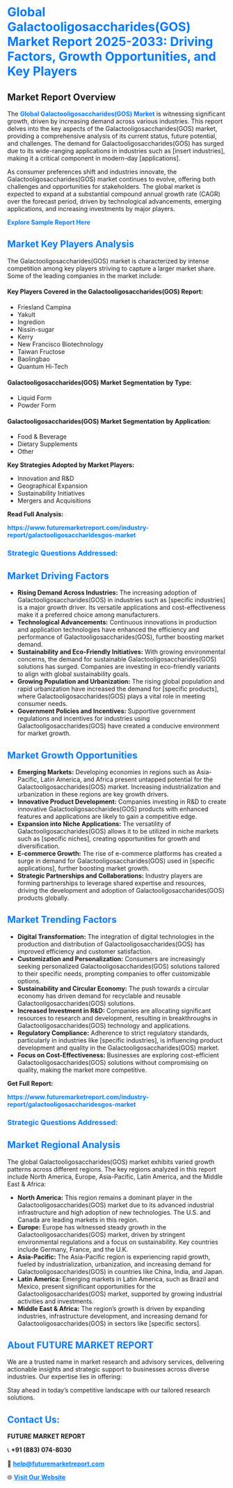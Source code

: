 <h1 style="color: #007BFF;">Global Galactooligosaccharides(GOS) Market Report 2025-2033: Driving Factors, Growth Opportunities, and Key Players</h1>

<section id="overview">
<h2>Market Report Overview</h2>
<p>The <a href="https://www.futuremarketreport.com/industry-report/galactooligosaccharidesgos-market" style="color: #007BFF; text-decoration: none;"><strong>Global Galactooligosaccharides(GOS) Market</strong></a> is witnessing significant growth, driven by increasing demand across various industries. This report delves into the key aspects of the Galactooligosaccharides(GOS) market, providing a comprehensive analysis of its current status, future potential, and challenges. The demand for Galactooligosaccharides(GOS) has surged due to its wide-ranging applications in industries such as [insert industries], making it a critical component in modern-day [applications].</p>
<p>As consumer preferences shift and industries innovate, the Galactooligosaccharides(GOS) market continues to evolve, offering both challenges and opportunities for stakeholders. The global market is expected to expand at a substantial compound annual growth rate (CAGR) over the forecast period, driven by technological advancements, emerging applications, and increasing investments by major players.</p>
</section>

<section id="overview">
<p><a href="https://www.futuremarketreport.com/request-sample/reportId=107297" style="color: #007BFF; text-decoration: none;"><strong>Explore Sample Report Here</strong></a></p>
</section>

<section id="key-players">
<h2 style="color: #007BFF;">Market Key Players Analysis</h2>
<p>The Galactooligosaccharides(GOS) market is characterized by intense competition among key players striving to capture a larger market share. Some of the leading companies in the market include:</p>
<h4>Key Players Covered in the Galactooligosaccharides(GOS) Report:</h4>
<ul><li>Friesland Campina</li><li>Yakult</li><li>Ingredion</li><li>Nissin-sugar</li><li>Kerry</li><li>New Francisco Biotechnology</li><li>Taiwan Fructose</li><li>Baolingbao</li><li>Quantum Hi-Tech</li></ul>
<h4>Galactooligosaccharides(GOS) Market Segmentation by Type:</h4>
<ul><li>Liquid Form</li><li>Powder Form</li></ul>

<h4>Galactooligosaccharides(GOS) Market Segmentation by Application:</h4>
<ul><li>Food &amp; Beverage</li><li>Dietary Supplements</li><li>Other</li></ul>
<p><strong>Key Strategies Adopted by Market Players:</strong></p>
<ul>
<li>Innovation and R&D</li>
<li>Geographical Expansion</li>
<li>Sustainability Initiatives</li>
<li>Mergers and Acquisitions</li>
</ul>
</section>

<section>
<p><strong>Read Full Analysis: </strong></p><a href="https://www.futuremarketreport.com/industry-report/galactooligosaccharidesgos-market" style="color: #007BFF; text-decoration: none;"><strong>https://www.futuremarketreport.com/industry-report/galactooligosaccharidesgos-market</strong></a>
<h3 style="color: #007BFF;">Strategic Questions Addressed:</h3>
</section>

<section id="driving-factors">
<h2 style="color: #007BFF;">Market Driving Factors</h2>
<ul>
<li><strong>Rising Demand Across Industries:</strong> The increasing adoption of Galactooligosaccharides(GOS) in industries such as [specific industries] is a major growth driver. Its versatile applications and cost-effectiveness make it a preferred choice among manufacturers.</li>
<li><strong>Technological Advancements:</strong> Continuous innovations in production and application technologies have enhanced the efficiency and performance of Galactooligosaccharides(GOS), further boosting market demand.</li>
<li><strong>Sustainability and Eco-Friendly Initiatives:</strong> With growing environmental concerns, the demand for sustainable Galactooligosaccharides(GOS) solutions has surged. Companies are investing in eco-friendly variants to align with global sustainability goals.</li>
<li><strong>Growing Population and Urbanization:</strong> The rising global population and rapid urbanization have increased the demand for [specific products], where Galactooligosaccharides(GOS) plays a vital role in meeting consumer needs.</li>
<li><strong>Government Policies and Incentives:</strong> Supportive government regulations and incentives for industries using Galactooligosaccharides(GOS) have created a conducive environment for market growth.</li>
</ul>
</section>

<section id="growth-opportunities">
<h2 style="color: #007BFF;">Market Growth Opportunities</h2>
<ul>
<li><strong>Emerging Markets:</strong> Developing economies in regions such as Asia-Pacific, Latin America, and Africa present untapped potential for the Galactooligosaccharides(GOS) market. Increasing industrialization and urbanization in these regions are key growth drivers.</li>
<li><strong>Innovative Product Development:</strong> Companies investing in R&D to create innovative Galactooligosaccharides(GOS) products with enhanced features and applications are likely to gain a competitive edge.</li>
<li><strong>Expansion into Niche Applications:</strong> The versatility of Galactooligosaccharides(GOS) allows it to be utilized in niche markets such as [specific niches], creating opportunities for growth and diversification.</li>
<li><strong>E-commerce Growth:</strong> The rise of e-commerce platforms has created a surge in demand for Galactooligosaccharides(GOS) used in [specific applications], further boosting market growth.</li>
<li><strong>Strategic Partnerships and Collaborations:</strong> Industry players are forming partnerships to leverage shared expertise and resources, driving the development and adoption of Galactooligosaccharides(GOS) products globally.</li>
</ul>
</section>

<section id="trending-factors">
<h2 style="color: #007BFF;">Market Trending Factors</h2>
<ul>
<li><strong>Digital Transformation:</strong> The integration of digital technologies in the production and distribution of Galactooligosaccharides(GOS) has improved efficiency and customer satisfaction.</li>
<li><strong>Customization and Personalization:</strong> Consumers are increasingly seeking personalized Galactooligosaccharides(GOS) solutions tailored to their specific needs, prompting companies to offer customizable options.</li>
<li><strong>Sustainability and Circular Economy:</strong> The push towards a circular economy has driven demand for recyclable and reusable Galactooligosaccharides(GOS) solutions.</li>
<li><strong>Increased Investment in R&D:</strong> Companies are allocating significant resources to research and development, resulting in breakthroughs in Galactooligosaccharides(GOS) technology and applications.</li>
<li><strong>Regulatory Compliance:</strong> Adherence to strict regulatory standards, particularly in industries like [specific industries], is influencing product development and quality in the Galactooligosaccharides(GOS) market.</li>
<li><strong>Focus on Cost-Effectiveness:</strong> Businesses are exploring cost-efficient Galactooligosaccharides(GOS) solutions without compromising on quality, making the market more competitive.</li>
</ul>
</section>

<section>
<p><strong>Get Full Report: </strong></p><a href="https://www.futuremarketreport.com/industry-report/galactooligosaccharidesgos-market" style="color: #007BFF; text-decoration: none;"><strong>https://www.futuremarketreport.com/industry-report/galactooligosaccharidesgos-market</strong></a>
<h3 style="color: #007BFF;">Strategic Questions Addressed:</h3>
</section>


<section id="regional-analysis">
<h2 style="color: #007BFF;">Market Regional Analysis</h2>
<p>The global Galactooligosaccharides(GOS) market exhibits varied growth patterns across different regions. The key regions analyzed in this report include North America, Europe, Asia-Pacific, Latin America, and the Middle East & Africa:</p>
<ul>
<li><strong>North America:</strong> This region remains a dominant player in the Galactooligosaccharides(GOS) market due to its advanced industrial infrastructure and high adoption of new technologies. The U.S. and Canada are leading markets in this region.</li>
<li><strong>Europe:</strong> Europe has witnessed steady growth in the Galactooligosaccharides(GOS) market, driven by stringent environmental regulations and a focus on sustainability. Key countries include Germany, France, and the U.K.</li>
<li><strong>Asia-Pacific:</strong> The Asia-Pacific region is experiencing rapid growth, fueled by industrialization, urbanization, and increasing demand for Galactooligosaccharides(GOS) in countries like China, India, and Japan.</li>
<li><strong>Latin America:</strong> Emerging markets in Latin America, such as Brazil and Mexico, present significant opportunities for the Galactooligosaccharides(GOS) market, supported by growing industrial activities and investments.</li>
<li><strong>Middle East & Africa:</strong> The region’s growth is driven by expanding industries, infrastructure development, and increasing demand for Galactooligosaccharides(GOS) in sectors like [specific sectors].</li>
</ul>
</section>

<footer>
<h2 style="color: #007BFF;">About FUTURE MARKET REPORT</h2>
<p>We are a trusted name in market research and advisory services, delivering actionable insights and strategic support to businesses across diverse industries. Our expertise lies in offering:</p>

<p>Stay ahead in today’s competitive landscape with our tailored research solutions.</p>

<h2 style="color: #007BFF;">Contact Us:</h2>
<p><strong>FUTURE MARKET REPORT</strong></p>
<p>📞 <strong>+91 (883) 074-8030</strong></p>
<p>📧 <strong><a href="mailto:help@futuremarketreport.com" style="color: #007BFF;">help@futuremarketreport.com</a></strong></p>
<p>🌐 <strong><a href="https://www.futuremarketreport.com/" style="color: #007BFF;">Visit Our Website</a></strong></p>
</footer>